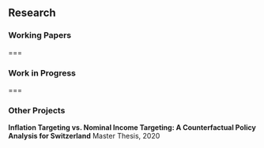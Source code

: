 ## Research

### Working Papers
===


### Work in Progress
===


### Other Projects
**Inflation Targeting vs. Nominal Income Targeting: A Counterfactual Policy Analysis for Switzerland**
Master Thesis, 2020
